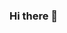 ### Hi there 👋

<!--
**Stefanlog/Stefanlog** is a ✨ _special_ ✨ repository because its `README.md` (this file) appears on your GitHub profile.


### Steps:

Minecraft:

Download Source Code (ZIP)

Extract the folder in your .minecraft/

Download forge 1.7.10 Latest and Install It

Once You're done open the Minecraft Launcher click the button (INSTANCES)

and Launch 1.7.10 Forge you'll see the forge Icon on It

Congrats join the server (We already added the server list for ya 😄)
Multimc:

Download Modern War Season 2.zip

Download MultiMC (Works for Prism Launcher).

Open MultiMC | Prism Launcher.

Hit "Add Instance".

Select Import from Zip.

Select "Browse".

Double click on the zip folder you just downloaded.

Have fun the server is there when you launch It.
Not Working Use MultiMC Download PRISM Launcher

CurseForge:

Download CurseForge.zip

Download Curseforge App.

Open Curseforge App.

Hit "Create Custom Profile".

Select Import.

Double click on the zip folder you just downloaded.

Have fun the server is there when you launch It.
-->
